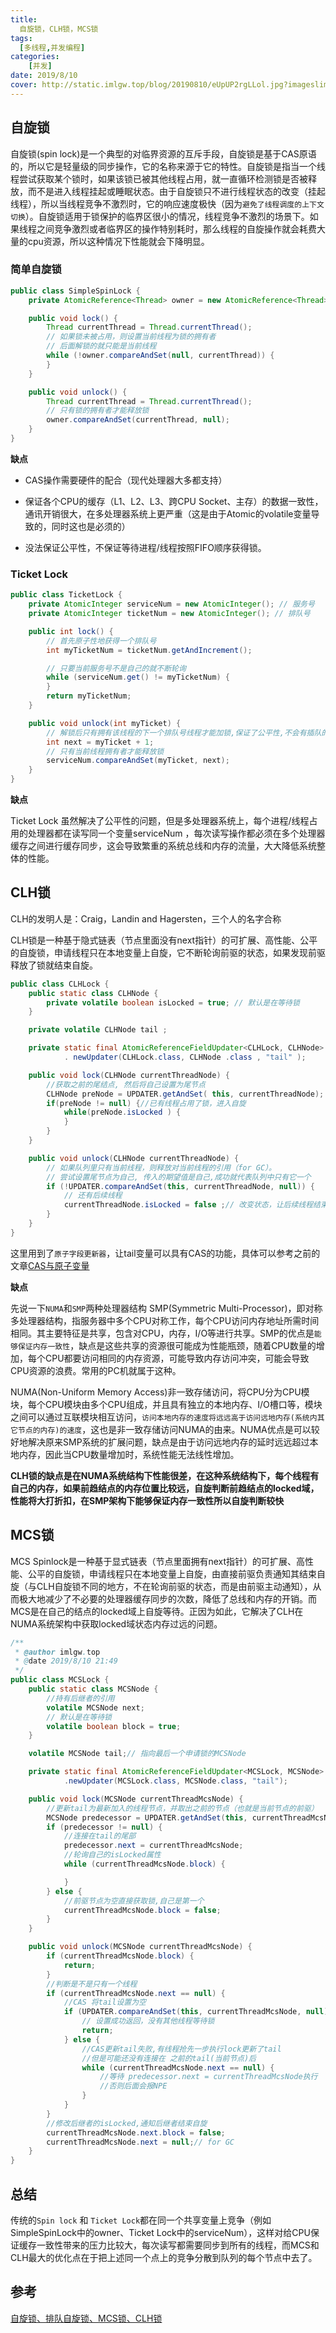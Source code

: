 ```yaml
---
title:
  自旋锁，CLH锁，MCS锁
tags:
  [多线程,并发编程]
categories:
	[并发]
date: 2019/8/10
cover: http://static.imlgw.top/blog/20190810/eUpUP2rgLLol.jpg?imageslim
---
```


## 自旋锁

自旋锁(spin lock)是一个典型的对临界资源的互斥手段，自旋锁是基于CAS原语的，所以它是轻量级的同步操作，它的名称来源于它的特性。自旋锁是指当一个线程尝试获取某个锁时，如果该锁已被其他线程占用，就一直循环检测锁是否被释放，而不是进入线程挂起或睡眠状态。由于自旋锁只不进行线程状态的改变（挂起线程），所以当线程竞争不激烈时，它的响应速度极快（因为`避免了线程调度的上下文切换`）。自旋锁适用于锁保护的临界区很小的情况，线程竞争不激烈的场景下。如果线程之间竞争激烈或者临界区的操作特别耗时，那么线程的自旋操作就会耗费大量的cpu资源，所以这种情况下性能就会下降明显。

###  简单自旋锁

```java
public class SimpleSpinLock {
    private AtomicReference<Thread> owner = new AtomicReference<Thread>();

    public void lock() {
        Thread currentThread = Thread.currentThread();
        // 如果锁未被占用，则设置当前线程为锁的拥有者
        // 后面解锁的就只能是当前线程
        while (!owner.compareAndSet(null, currentThread)) {
        }
    }

    public void unlock() {
        Thread currentThread = Thread.currentThread();
        // 只有锁的拥有者才能释放锁
        owner.compareAndSet(currentThread, null);
    }
}
```

**缺点**

- CAS操作需要硬件的配合（现代处理器大多都支持）

- 保证各个CPU的缓存（L1、L2、L3、跨CPU Socket、主存）的数据一致性，通讯开销很大，在多处理器系统上更严重（这是由于Atomic的volatile变量导致的，同时这也是必须的）

- 没法保证公平性，不保证等待进程/线程按照FIFO顺序获得锁。

### Ticket Lock

```java
public class TicketLock {
    private AtomicInteger serviceNum = new AtomicInteger(); // 服务号
    private AtomicInteger ticketNum = new AtomicInteger(); // 排队号

    public int lock() {
        // 首先原子性地获得一个排队号
        int myTicketNum = ticketNum.getAndIncrement();

        // 只要当前服务号不是自己的就不断轮询
        while (serviceNum.get() != myTicketNum) {
        }
        return myTicketNum;
    }

    public void unlock(int myTicket) {
        // 解锁后只有拥有该线程的下一个排队号线程才能加锁,保证了公平性,不会有插队的情况
        int next = myTicket + 1;
        // 只有当前线程拥有者才能释放锁
        serviceNum.compareAndSet(myTicket, next);
    }
}
```

**缺点**

Ticket Lock 虽然解决了公平性的问题，但是多处理器系统上，每个进程/线程占用的处理器都在读写同一个变量serviceNum ，每次读写操作都必须在多个处理器缓存之间进行缓存同步，这会导致繁重的系统总线和内存的流量，大大降低系统整体的性能。

## CLH锁

CLH的发明人是：Craig，Landin and Hagersten，三个人的名字合称

CLH锁是一种基于隐式链表（节点里面没有next指针）的可扩展、高性能、公平的自旋锁，申请线程只在本地变量上自旋，它不断轮询前驱的状态，如果发现前驱释放了锁就结束自旋。

```java
public class CLHLock {
    public static class CLHNode {
        private volatile boolean isLocked = true; // 默认是在等待锁
    }

    private volatile CLHNode tail ;

    private static final AtomicReferenceFieldUpdater<CLHLock, CLHNode> UPDATER = AtomicReferenceFieldUpdater
            . newUpdater(CLHLock.class, CLHNode .class , "tail" );

    public void lock(CLHNode currentThreadNode) {
        //获取之前的尾结点, 然后将自己设置为尾节点
        CLHNode preNode = UPDATER.getAndSet( this, currentThreadNode);
        if(preNode != null) {//已有线程占用了锁，进入自旋
            while(preNode.isLocked ) {
            }
        }
    }

    public void unlock(CLHNode currentThreadNode) {
        // 如果队列里只有当前线程，则释放对当前线程的引用（for GC）。
        // 尝试设置尾节点为自己, 传入的期望值是自己,成功就代表队列中只有它一个
        if (!UPDATER.compareAndSet(this, currentThreadNode, null)) {
            // 还有后续线程
            currentThreadNode.isLocked = false ;// 改变状态，让后续线程结束自旋
        }
    }
}
```

这里用到了`原子字段更新器`，让tail变量可以具有CAS的功能，具体可以参考之前的文章[CAS与原子变量](http://imlgw.top/2019/04/22/cas-yu-yuan-zi-bian-liang/#%E5%AD%97%E6%AE%B5%E6%9B%B4%E6%96%B0%E5%99%A8)

**缺点**

先说一下`NUMA`和`SMP`两种处理器结构
SMP(Symmetric Multi-Processor)，即对称多处理器结构，指服务器中多个CPU对称工作，每个CPU访问内存地址所需时间相同。其主要特征是共享，包含对CPU，内存，I/O等进行共享。SMP的优点是`能够保证内存一致性`，缺点是这些共享的资源很可能成为性能瓶颈，随着CPU数量的增加，每个CPU都要访问相同的内存资源，可能导致内存访问冲突，可能会导致CPU资源的浪费。常用的PC机就属于这种。

NUMA(Non-Uniform Memory Access)非一致存储访问，将CPU分为CPU模块，每个CPU模块由多个CPU组成，并且具有独立的本地内存、I/O槽口等，模块之间可以通过互联模块相互访问，`访问本地内存的速度将远远高于访问远地内存(系统内其它节点的内存)的速度`，这也是非一致存储访问NUMA的由来。NUMA优点是可以较好地解决原来SMP系统的扩展问题，缺点是由于访问远地内存的延时远远超过本地内存，因此当CPU数量增加时，系统性能无法线性增加。

**CLH锁的缺点是在NUMA系统结构下性能很差，在这种系统结构下，每个线程有自己的内存，如果前趋结点的内存位置比较远，自旋判断前趋结点的locked域，性能将大打折扣，在SMP架构下能够保证内存一致性所以自旋判断较快**

## MCS锁

MCS Spinlock是一种基于显式链表（节点里面拥有next指针）的可扩展、高性能、公平的自旋锁，申请线程只在本地变量上自旋，由直接前驱负责通知其结束自旋（与CLH自旋锁不同的地方，不在轮询前驱的状态，而是由前驱主动通知），从而极大地减少了不必要的处理器缓存同步的次数，降低了总线和内存的开销。而MCS是在自己的结点的locked域上自旋等待。正因为如此，它解决了CLH在NUMA系统架构中获取locked域状态内存过远的问题。

```java
/**
 * @author imlgw.top
 * @date 2019/8/10 21:49
 */
public class MCSLock {
    public static class MCSNode {
        //持有后继者的引用
        volatile MCSNode next;
        // 默认是在等待锁
        volatile boolean block = true;
    }

    volatile MCSNode tail;// 指向最后一个申请锁的MCSNode

    private static final AtomicReferenceFieldUpdater<MCSLock, MCSNode> UPDATER = AtomicReferenceFieldUpdater
            .newUpdater(MCSLock.class, MCSNode.class, "tail");

    public void lock(MCSNode currentThreadMcsNode) {
        //更新tail为最新加入的线程节点，并取出之前的节点（也就是当前节点的前驱）
        MCSNode predecessor = UPDATER.getAndSet(this, currentThreadMcsNode);
        if (predecessor != null) {
            //连接在tail的尾部
            predecessor.next = currentThreadMcsNode;
            //轮询自己的isLocked属性
            while (currentThreadMcsNode.block) {

            }
        } else {
            //前驱节点为空直接获取锁,自己是第一个
            currentThreadMcsNode.block = false;
        }
    }

    public void unlock(MCSNode currentThreadMcsNode) {
        if (currentThreadMcsNode.block) {
            return;
        }
        //判断是不是只有一个线程
        if (currentThreadMcsNode.next == null) {
            //CAS 将tail设置为空
            if (UPDATER.compareAndSet(this, currentThreadMcsNode, null)) {
                // 设置成功返回，没有其他线程等待锁
                return;
            } else {
                //CAS更新tail失败,有线程抢先一步执行lock更新了tail
                //但是可能还没有连接在 之前的tail(当前节点)后
                while (currentThreadMcsNode.next == null) {
                    //等待 predecessor.next = currentThreadMcsNode执行
                    //否则后面会报NPE
                }
            }
        }
        //修改后继者的isLocked,通知后继者结束自旋
        currentThreadMcsNode.next.block = false;
        currentThreadMcsNode.next = null;// for GC
    }
}
```

## 总结

传统的`Spin lock` 和 `Ticket Lock`都在同一个共享变量上竞争（例如SimpleSpinLock中的owner、Ticket Lock中的serviceNum），这样对给CPU保证缓存一致性带来的压力比较大，每次读写都需要同步到所有的线程，而MCS和CLH最大的优化点在于把上述同一个点上的竞争分散到队列的每个节点中去了。

## 参考

[自旋锁、排队自旋锁、MCS锁、CLH锁](https://coderbee.net/index.php/concurrent/20131115/577)